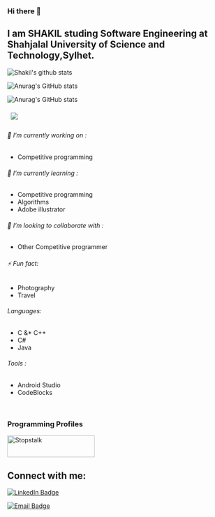 ### Hi there 👋
## I am SHAKIL studing Software Engineering at Shahjalal University of Science and Technology,Sylhet.


![Shakil's github stats](https://github-readme-stats.vercel.app/api?username=shakilsustswe&show_icons=true&theme=transparent)

![Anurag's GitHub stats](https://github-readme-stats.vercel.app/api?username=shakilsustswe&show_icons=true&theme=transparent)

![Anurag's GitHub stats](https://github-readme-stats.vercel.app/api?username=anuraghazra&show_icons=true&theme=transparent)

<a href="https://github.com/shakilsustswe">
  <img align="center" style="margin:0.5rem" src="https://github-readme-stats.vercel.app/api/top-langs/?username=shakilsustswe&title_color=ffffff&text_color=c9cacc&icon_color=4AB197&bg_color=1A2B34" />
</a>


<br/>

###### 🔭 I’m currently working on :                               
  - Competitive programming
  
###### 🌱 I’m currently learning :                                                                     
  - Competitive programming
  - Algorithms 
  - Adobe illustrator
  
###### 👯 I’m looking to collaborate with :
  - Other Competitive programmer 
###### ⚡ Fun fact: 
  - Photography
  - Travel
  
###### Languages:
  - C &* C++
  - C# 
  - Java
###### Tools :
  - Android Studio 
  - CodeBlocks 
 <br/>
 
 
 ### Programming Profiles

<a href="https://www.stopstalk.com/user/profile/shakilsustswe" target="_blank"><img alt="Stopstalk" src="https://user-images.githubusercontent.com/61650337/136102935-f1590e74-9c66-4505-805b-fcb162691127.png" width="200" height="50"></a>

## Connect with me:
[![LinkedIn Badge](https://img.shields.io/badge/LinkedIn-Profile-informational?style=flat&logo=linkedin&logoColor=white&color=0D76A8)](https://www.linkedin.com/in/ashikul-hasan-shakil-06015b197/)

[![Email Badge](https://img.shields.io/badge/Email-ashiqul72@student.sust.edu-informational?style=flat&logo=&logoColor=white&color=0D76A8)]()
 
<!--
**shakilsustswe/shakilsustswe** is a ✨ _special_ ✨ repository because its `README.md` (this file) appears on your GitHub profile.

Here are some ideas to get you started:

- 🔭 I’m currently working on ...
- 🌱 I’m currently learning ...
- 👯 I’m looking to collaborate on ...
- 🤔 I’m looking for help with ...
- 💬 Ask me about ...
- 📫 How to reach me: ...
- 😄 Pronouns: ...
- ⚡ Fun fact: ...
-->
